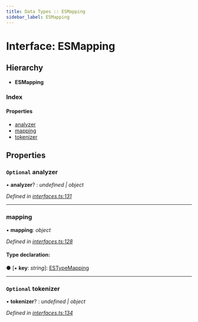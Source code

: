 ```yaml
---
title: Data Types :: ESMapping
sidebar_label: ESMapping
---
```


# Interface: ESMapping

## Hierarchy

* **ESMapping**

### Index

#### Properties

* [analyzer](esmapping.md#optional-analyzer)
* [mapping](esmapping.md#mapping)
* [tokenizer](esmapping.md#optional-tokenizer)

## Properties

### `Optional` analyzer

• **analyzer**? : *undefined | object*

*Defined in [interfaces.ts:131](https://github.com/terascope/teraslice/blob/e7b0edd3/packages/data-types/src/interfaces.ts#L131)*

___

###  mapping

• **mapping**: *object*

*Defined in [interfaces.ts:128](https://github.com/terascope/teraslice/blob/e7b0edd3/packages/data-types/src/interfaces.ts#L128)*

#### Type declaration:

● \[▪ **key**: *string*\]: [ESTypeMapping](../overview.md#estypemapping)

___

### `Optional` tokenizer

• **tokenizer**? : *undefined | object*

*Defined in [interfaces.ts:134](https://github.com/terascope/teraslice/blob/e7b0edd3/packages/data-types/src/interfaces.ts#L134)*

